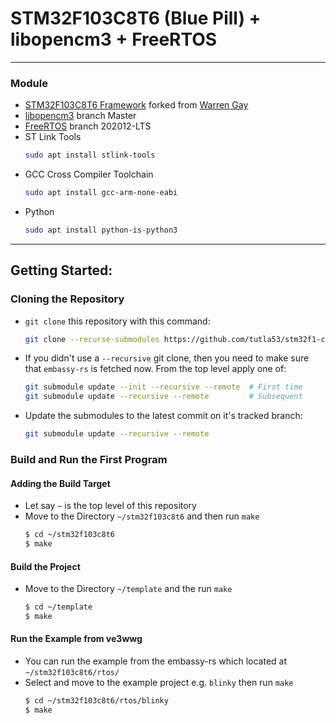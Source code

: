 # STM32F103C8T6 (Blue Pill) + libopencm3 + FreeRTOS
***

### Module
- [STM32F103C8T6 Framework](https://github.com/tutla53/stm32f1-c-template.git) forked from [Warren Gay](https://github.com/ve3wwg)
- [libopencm3](https://github.com/libopencm3/libopencm3.git) branch Master
- [FreeRTOS](https://github.com/FreeRTOS/FreeRTOS-LTS.git) branch 202012-LTS
- ST Link Tools
  ```bash
  sudo apt install stlink-tools
  ```
- GCC Cross Compiler Toolchain
  ```bash
  sudo apt install gcc-arm-none-eabi
  ```
- Python
  ```bash
  sudo apt install python-is-python3
  ```
***

## Getting Started:
### Cloning the Repository
- `git clone` this repository with this command:
    ```bash
    git clone --recurse-submodules https://github.com/tutla53/stm32f1-c-template.git 
    ```
- If you didn't use a `--recursive` git clone, then you need to make
  sure that `embassy-rs` is fetched now. From the top level apply
  one of:
  ```bash
  git submodule update --init --recursive --remote  # First time
  git submodule update --recursive --remote         # Subsequent
  ```
- Update the submodules to the latest commit on it's tracked branch:
  ```bash
  git submodule update --recursive --remote 
  ```
  
### Build and Run the First Program
#### Adding the Build Target
- Let say `~` is the top level of this repository
- Move to the Directory `~/stm32f103c8t6` and then run `make`
  ```bash
  $ cd ~/stm32f103c8t6
  $ make
  ```

#### Build the Project
- Move to the Directory `~/template` and the run `make`
  ```bash
  $ cd ~/template
  $ make
  ```

#### Run the Example from ve3wwg
- You can run the example from the embassy-rs which located at `~/stm32f103c8t6/rtos/`
- Select and move to the example project e.g. `blinky` then run `make`
  ```bash
  $ cd ~/stm32f103c8t6/rtos/blinky
  $ make
  ```

